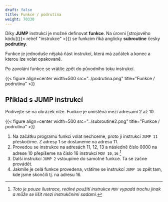 ```yaml
---
draft: false
title: Funkce / podrutina
weight: 70330
---
```


Díky **JUMP** instrukci je možné definovat **funkce**. Na úrovni [strojového kódu]({{< relref "instrukce" >}}) se funkcím říká anglicky **subroutine** česky **podrutiny**.

Funkce je jednoduše nějaká část instrukcí, která má začátek a konec a kterou lze volat opakovaně. 

Po zavolání funkce se vrátíte zpět do původního toku instrukcí.

{{< figure align=center width=500 src="../podrutina.png" title="Funkce / podrutina" >}}

## Příklad s JUMP instrukcí 

Podívejte se na obrázek níže. Funkce je umístěná mezi adresami 2 až 10.

{{< figure align=center width=500 src="../subroutine2.png" title="Funkce / podrutina" >}}

1. Na začátku programu funkci volat nechceme, proto ji instrukcí `JUMP 11` přeskočíme. Z adresy 1 se dostaneme na adresu 11.
2. Provedou se instrukce na adresách 11, 12, 13 a následně číslo 0000 na adrese 10 přepíšeme na číslo 16 instrukcí `MOV 10,16` [^m] 
3. Další instrukcí `JUMP 2` vstoupíme do samotné funkce. Ta se začne provádět.
4. Jakmile je celá funkce provedena, vrátíme se instrukcí `JUMP 16` zpět tam, kde jsme skončili tj. na adresu 16.

[^m]: *Toto je pouze ilustrace, reálné použití instrukce `MOV` vypadá trochu jinak a může se lišit mezi instrukčními sadami.*